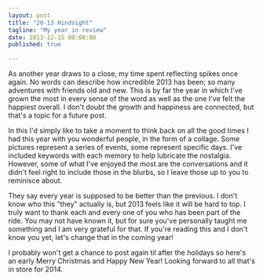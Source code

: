 ```yaml
---
layout: post
title: "20-13 Hindsight"
tagline: "My year in review"
date: 2013-12-15 00:00:00
published: true

---
```


<link rel="stylesheet" href="/css/hindsight.css">

As another year draws to a close, my time spent reflecting spikes once again. No 
words can describe how incredible 2013 has been; so many adventures with friends 
old and new. This is by far the year in which I've grown the most in every sense 
of the word as well as the one I've felt the happiest overall. I don't doubt the 
growth and happiness are connected, but that's a topic for a future post.

In this I'd simply like to take a moment to think back on all the good times I 
had this year with you wonderful people, in the form of a collage. Some pictures 
represent a series of events, some represent specific days. I've included 
keywords with each memory to help lubricate the nostalgia. However, some of what 
I've enjoyed the most are the conversations and it didn't feel right to include 
those in the blurbs, so I leave those up to you to reminisce about.

<div id="collage-container">
</div>

They say every year is supposed to be better than the previous. I don't know who 
this "they" actually is, but 2013 feels like it will be hard to top. I truly 
want to thank each and every one of you who has been part of the ride. You may 
not have known it, but for sure you've personally taught me something and I am 
very grateful for that. If you're reading this and I don't know you yet, let's 
change that in the coming year!

I probably won't get a chance to post again til after the holidays so here's an 
early Merry Christmas and Happy New Year! Looking forward to all that's in store 
for 2014.

<script src="http://ajax.googleapis.com/ajax/libs/jquery/1.7.2/jquery.min.js"></script>
<script>window.jQuery || document.write('<script src="/js/jquery-1.7.2.min.js"><\/script>')</script>
<script type="text/javascript" src="//cdnjs.cloudflare.com/ajax/libs/masonry/3.1.2/masonry.pkgd.min.js"></script>
<script>window.Masonry || document.write('script src="/js/masonry.min.js"><\/script>')</script>
<script type="text/javascript" src="//cdn.jsdelivr.net/jquery.lazyload/1.9.1/jquery.lazyload.min.js"></script>
<script>jQuery().lazyload || document.write('<script src="/js/jquery.lazyload.min.js"><\/script>')</script>
<script type="text/javascript" src="/js/hindsight-data.js"></script>
<script type="text/javascript" src="/js/hindsight.js"></script>
